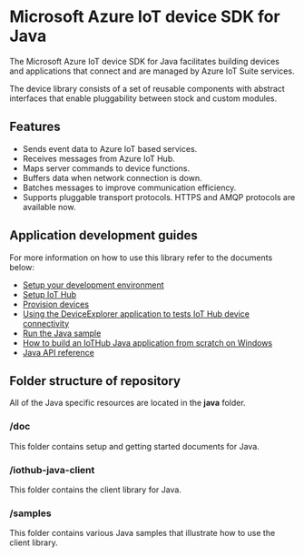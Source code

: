 # Microsoft Azure IoT device SDK for Java

The Microsoft Azure IoT device SDK for Java facilitates building devices and applications that connect and are managed by Azure IoT Suite services.

The device library consists of a set of reusable components with abstract interfaces that enable pluggability between stock and custom modules.

## Features

 * Sends event data to Azure IoT based services.
 * Receives messages from Azure IoT Hub.
 * Maps server commands to device functions.
 * Buffers data when network connection is down.
 * Batches messages to improve communication efficiency.
 * Supports pluggable transport protocols. HTTPS and AMQP protocols are available now.

## Application development guides
For more information on how to use this library refer to the documents below:
- [Setup your development environment][devbox-setup]
- [Setup IoT Hub](../../doc/setup_iothub.md)
- [Provision devices](../../c/doc/provision_device.md)
- [Using the DeviceExplorer application to tests IoT Hub device connectivity](../../tools/DeviceExplorer/doc/how_to_use_device_explorer.md)
- [Run the Java sample][run-java-sample]
- [How to build an IoTHub Java application from scratch on Windows][how-to-build-a-java-app-from-scratch]
- [Java API reference](http://azure.github.io/azure-iot-sdks/java/api_reference/index.html)


## Folder structure of repository

All of the Java specific resources are located in the **java** folder.

### /doc

This folder contains setup and getting started documents for Java.

### /iothub-java-client

This folder contains the client library for Java.

### /samples

This folder contains various Java samples that illustrate how to use the client library.

[devbox-setup]: doc/devbox_setup.md
[run-java-sample]: doc/run_sample_on_java.md
[how-to-build-a-java-app-from-scratch]: doc/how_to_build_a_java_app_from_scratch.md

